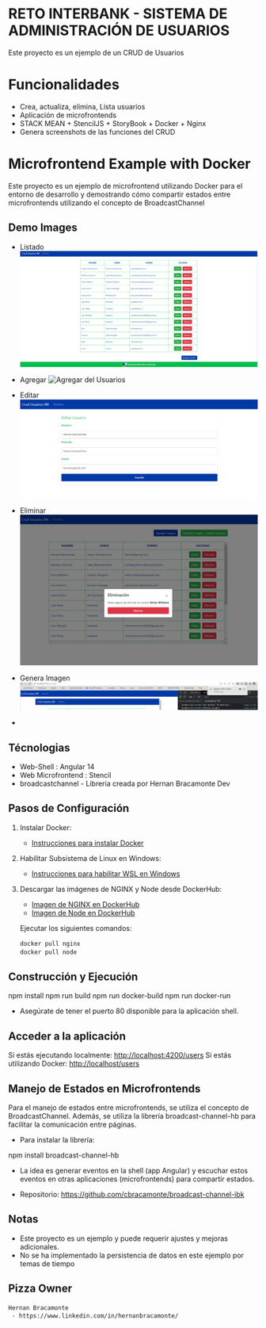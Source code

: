 # RETO INTERBANK - SISTEMA DE ADMINISTRACIÓN DE USUARIOS

Este proyecto es un ejemplo de un CRUD de Usuarios

# Funcionalidades

- Crea, actualiza, elimina, Lista usuarios
- Aplicación de microfrontends
- STACK MEAN + StencilJS + StoryBook + Docker + Nginx
- Genera screenshots de las funciones del CRUD

# Microfrontend Example with Docker

Este proyecto es un ejemplo de microfrontend utilizando Docker para el entorno de desarrollo y demostrando cómo compartir estados entre microfrontends utilizando el concepto de BroadcastChannel

## Demo Images

- Listado
![Listado del Usuarios](https://raw.githubusercontent.com/cbracamonte/crud-user-ibk-challengue/main/assets/listado.PNG)
- Agregar
![Agregar del Usuarios](https://raw.githubusercontent.com/cbracamonte/crud-user-ibk-challengue/main/assets/agegar.PNG)
- Editar
![Editar del Usuarios](https://raw.githubusercontent.com/cbracamonte/crud-user-ibk-challengue/main/assets/editar.PNG)
- Eliminar
![Eliminar del Usuarios](https://raw.githubusercontent.com/cbracamonte/crud-user-ibk-challengue/main/assets/eliminar.PNG)
- Genera Imagen
![Genera imagen para su descarga](https://raw.githubusercontent.com/cbracamonte/crud-user-ibk-challengue/main/assets/generafoto.PNG)

-

## Técnologias

- Web-Shell : Angular 14
- Web Microfrontend : Stencil
- broadcastchannel - Libreria creada por Hernan Bracamonte Dev

## Pasos de Configuración

1. Instalar Docker:
   - [Instrucciones para instalar Docker](https://docs.docker.com/desktop/install/)

2. Habilitar Subsistema de Linux en Windows:
   - [Instrucciones para habilitar WSL en Windows](https://learn.microsoft.com/en-us/windows/wsl/install-manual)

3. Descargar las imágenes de NGINX y Node desde DockerHub:
   - [Imagen de NGINX en DockerHub](https://hub.docker.com/_/nginx)
   - [Imagen de Node en DockerHub](https://hub.docker.com/_/node/)

   Ejecutar los siguientes comandos:

   ```bash
   docker pull nginx
   docker pull node

## Construcción y Ejecución

npm install
npm run build
npm run docker-build
npm run docker-run

- Asegúrate de tener el puerto 80 disponible para la aplicación shell.

## Acceder a la aplicación

Si estás ejecutando localmente: <http://localhost:4200/users>
Si estás utilizando Docker: <http://localhost/users>

## Manejo de Estados en Microfrontends

Para el manejo de estados entre microfrontends, se utiliza el concepto de BroadcastChannel. Además, se utiliza la librería broadcast-channel-hb para facilitar la comunicación entre páginas.

- Para instalar la librería:

npm install broadcast-channel-hb

- La idea es generar eventos en la shell (app Angular) y escuchar estos eventos en otras aplicaciones (microfrontends) para compartir estados.

- Repositorio: <https://github.com/cbracamonte/broadcast-channel-ibk>

## Notas

- Este proyecto es un ejemplo y puede requerir ajustes y mejoras adicionales.
- No se ha implementado la persistencia de datos en este ejemplo por temas de tiempo

## Pizza Owner

    Hernan Bracamonte 
     - https://www.linkedin.com/in/hernanbracamonte/
